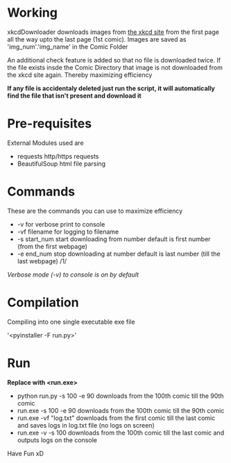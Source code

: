 # Working

xkcdDownloader downloads images from [the xkcd site](https://xkcd.com) from the first page all the way upto the last page (1st comic).
Images are saved as 'img_num'.'img_name' in the Comic Folder

An additional check feature is added so that no file is downloaded twice.
If the file exists insde the Comic Directory that image is not downloaded from the xkcd site again.
Thereby maximizing efficiency

**If any file is accidentaly deleted just run the script, it will automatically find the file that isn't present and download it**

# Pre-requisites

External Modules used are
* requests
	<pip install requests>
	http/https requests
* BeautifulSoup
	<pip install beautifulsoup4>
	html file parsing

# Commands

These are the commands you can use to maximize efficiency

* -v
    for verbose print to console
* -vf filename
    for logging to filename
* -s start_num
    start downloading from number
    default is first number (from the first webpage)
* -e end_num
    stop downloading at number
    default is last number (till the last webpage) /1/

*Verbose mode (-v) to console is on by default*


# Compilation

Compiling into one single executable exe file

'<pyinstaller -F run.py>'

# Run

**Replace <python run.py> with <run.exe>**

* python run.py -s 100 -e 90
	downloads from the 100th comic till the 90th comic
* run.exe -s 100 -e 90
	downloads from the 100th comic till the 90th comic
* run.exe -vf "log.txt"
	downloads from the first comic till the last comic and saves logs in log.txt file (no logs on screen)
* run.exe -v -s 100
	downloads from the 100th comic till the last comic and outputs logs on the console


Have Fun xD
